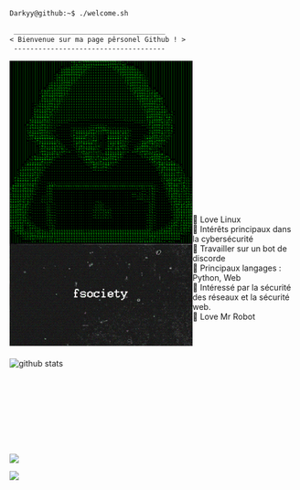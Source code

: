 ```console
Darkyy@github:~$ ./welcome.sh
```

```
 _____________________________________
< Bienvenue sur ma page pêrsonel Github ! >
 ------------------------------------- 
```
<img align="left" src="https://github.com/ImDarkyy/ImDarkyy/blob/main/pp matrix.png" alt="WhileMe" width="320" />
<br /><br /><br /><br /><br /><br /><br /><br /><br /><br /><br /><br /><br /><br /><br />


<img align="left" src="https://github.com/ImDarkyy/ImDarkyy/blob/main/fsociety.gif" alt="WhileMe" width="320" /> 


🏫 Love Linux<br />
🔎 Intérêts principaux dans la cybersécurité<br />
🔭 Travailler sur un bot de discorde<br />
🌟 Principaux langages : Python, Web<br />
🚩 Intéressé par la sécurité des réseaux et la sécurité web.<br />
🤖 Love Mr Robot 
<br /><br /><br /><br />

<p>
  <img align="left" width="490" height="165" src="https://github-readme-stats.vercel.app/api/?username=ImDarkyy&show_icons=true&title_color=fffffff&icon_color=000000&text_color=000000" alt="github stats"/>
  <a href="https://github.com/ImDarkyy/">
    <img align="center" src="https://github-readme-stats.anuraghazra1.vercel.app/api/top-langs/?username=nelectr0ns" />
  </a>

<p> 
<img src="https://visitor-badge.glitch.me/badge?page_id=ImDarkyy.visitor-badge"/> 
</p>
